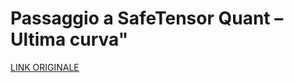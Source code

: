 # Passaggio a SafeTensor Quant – Ultima curva"

[LINK ORIGINALE](https://chatgpt.com/c/688cf531-5b70-8327-ab27-1be5d7cffd89)
